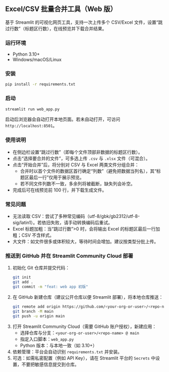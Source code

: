 ## Excel/CSV 批量合并工具（Web 版）

基于 Streamlit 的可视化网页工具，支持一次上传多个 CSV/Excel 文件，设置“跳过行数”（标题区行数），在线预览并下载合并结果。

### 运行环境
- Python 3.10+
- Windows/macOS/Linux

### 安装
```bash
pip install -r requirements.txt
```

### 启动
```bash
streamlit run web_app.py
```

启动后浏览器会自动打开本地页面。若未自动打开，可访问 `http://localhost:8501`。

### 使用说明
- 在侧边栏设置“跳过行数”（即每个文件顶部非数据的标题区行数）。
- 点击“选择要合并的文件”，可多选上传 `.csv` 与 `.xlsx` 文件（可混合）。
- 点击“开始合并”后，将分别对 CSV 与 Excel 两类文件分组合并：
  - 合并时以首个文件的数据区首行确定“列数”（避免把数据当列名），其“标题区最后一行”仅用于展示预览。
  - 若不同文件列数不一致，多余列将被截断，缺失列会补空。
- 完成后可在线预览前 100 行，并下载生成文件。

### 常见问题
- 无法读取 CSV：尝试了多种常见编码（utf-8/gbk/gb2312/utf-8-sig/latin1）。若依旧失败，请手动转换编码后重试。
- Excel 标题加粗：当“跳过行数”>0 时，会将输出 Excel 的标题区最后一行加粗；CSV 不含样式。
- 大文件：如文件很多或体积较大，等待时间会增加。建议按类型分批上传。

### 推送到 GitHub 并在 Streamlit Community Cloud 部署
1. 初始化 Git 仓库并提交代码：
   ```bash
   git init
   git add .
   git commit -m "feat: web app 初版"
   ```
2. 在 GitHub 新建仓库（建议公开仓库以便 Streamlit 部署），将本地仓库推送：
   ```bash
   git remote add origin https://github.com/<your-org-or-user>/<repo-name>.git
   git branch -M main
   git push -u origin main
   ```
3. 打开 Streamlit Community Cloud（需要 GitHub 账户授权），新建应用：
   - 选择仓库与分支：`<your-org-or-user>/<repo-name> @ main`
   - 指定入口脚本：`web_app.py`
   - Python 版本：与本地一致（如 3.10+）
4. 依赖管理：平台会自动识别 `requirements.txt` 并安装。
5. 可选：如需私密配置（例如 API Key），请在 Streamlit 平台的 `Secrets` 中设置，不要把敏感信息提交到仓库。


